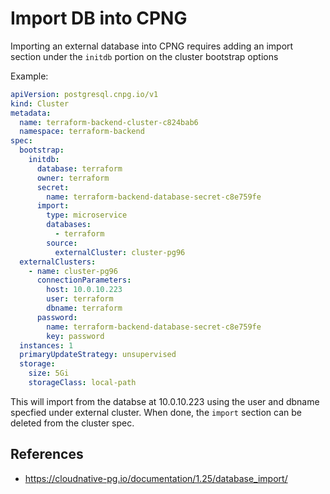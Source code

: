 # Import DB into CPNG

Importing an external database into CPNG requires adding an import section under the `initdb` portion on the cluster bootstrap options

Example:

```yaml
apiVersion: postgresql.cnpg.io/v1
kind: Cluster
metadata:
  name: terraform-backend-cluster-c824bab6
  namespace: terraform-backend
spec:
  bootstrap:
    initdb:
      database: terraform
      owner: terraform
      secret:
        name: terraform-backend-database-secret-c8e759fe
      import:
        type: microservice
        databases:
          - terraform
        source:
          externalCluster: cluster-pg96
  externalClusters:
    - name: cluster-pg96
      connectionParameters:
        host: 10.0.10.223
        user: terraform
        dbname: terraform
      password:
        name: terraform-backend-database-secret-c8e759fe
        key: password
  instances: 1
  primaryUpdateStrategy: unsupervised
  storage:
    size: 5Gi
    storageClass: local-path
```

This will import from the databse at 10.0.10.223 using the user and dbname specfied under external cluster. When done, the `import` section can be deleted from the cluster spec.

## References

- https://cloudnative-pg.io/documentation/1.25/database_import/
